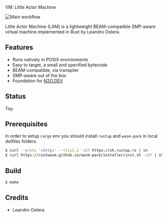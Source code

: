 VM: Little Actor Machine

![Main workflow](https://github.com/synrc/vm/workflows/Main%20workflow/badge.svg)

Little Actor Machine (LAM) is a lightweight BEAM-compatible SMP-aware
virtual machine implemented in Rust by Leandro Ostera.

Features
--------

* Runs natively in POSIX environments
* Easy to target, a small and specified bytecode
* BEAM-compatible, via transpiler
* SMP-aware out of the box
* Foundation for <a href="https://n2o.dev">N2O.DEV</a>

Status
------

Toy.

Prerequisites
-------------

In order to setup `cargo` env you should install `rustup`
and `wasm-pack` in local dotfiles folders.

```sh
$ curl --proto '=https' --tlsv1.2 -sSf https://sh.rustup.rs | sh
$ curl https://rustwasm.github.io/wasm-pack/installer/init.sh -sSf | sh
```

Build
-----

```sh
$ make
```

Credits
-------

* Leandro Ostera
